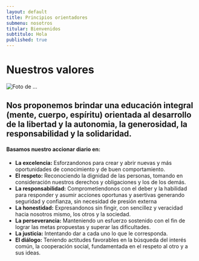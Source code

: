 ```yaml
---
layout: default
title: Principios orientadores
submenu: nosotros
titular: Bienvenidos
subtitulo: Hola
published: true
---
```


# Nuestros valores
 
![Foto de ...](http://placeimg.com/720/300/people)

## Nos proponemos brindar una educación integral (mente, cuerpo, espíritu) orientada al desarrollo de la libertad y la autonomia, la generosidad, la responsabilidad  y la solidaridad.

#### Basamos nuestro accionar diario en:

- **La excelencia:** Esforzandonos para crear y abrir nuevas y más oportunidades de conocimiento y de buen comportamiento.  
- **El respeto:** Reconociendo la dignidad de las personas, tomando en consideración nuestros derechos y obligaciones  y los de los demás. 
- **La responsabilidad:** Comprometiendonos  con el deber y la habilidad para responder y asumir acciones oportunas y asertivas generando seguridad y confianza, sin necesidad de presión externa
- **La honestidad:** Expresandonos sin fingir, con sencillez y veracidad hacia nosotros mismo, los otros y la sociedad.
- **La perseverancia:** Manteniendo un esfuerzo sostenido con el fin de lograr las metas propuestas y superar las dificultades.
- **La justicia:** Intentando dar a cada uno lo que le corresponda. 
- **El diálogo:** Teniendo actitudes favorables en la búsqueda del interés común, la cooperación social, fundamentada en el respeto al otro y a sus ideas.